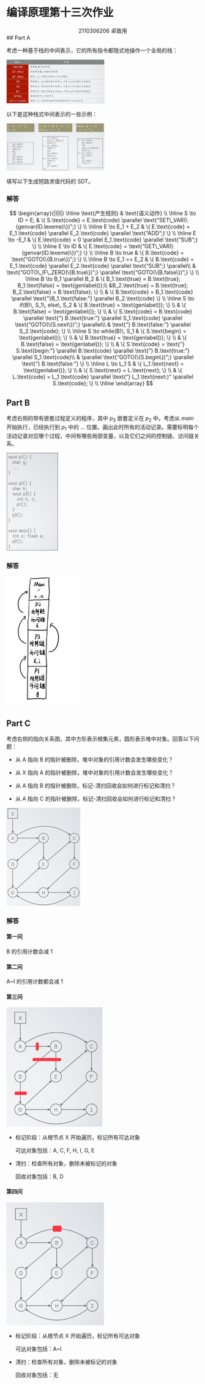 # 编译原理第十三次作业

<center>
  2110306206 卓致用
</center>
## Part A

考虑一种基于栈的中间表示，它的所有指令都隐式地操作一个全局的栈：

<img src="./answer-13-arthals.assets/CleanShot 2024-12-06 at 11.43.10@2x.png" alt="CleanShot 2024-12-06 at 11.43.10@2x" style="zoom:25%;" />

以下是这种栈式中间表示的一些示例：

<img src="./answer-13-arthals.assets/CleanShot 2024-12-06 at 11.46.57@2x.png" alt="CleanShot 2024-12-06 at 11.46.57@2x" style="zoom:25%;" />

填写以下生成短路求值代码的 SDT。

### 解答

$$
\begin{array}{|l|l|}
\hline
\text{产生规则} & \text{语义动作} \\
\hline
S \to ID = E; &
\{ S.\text{code} = E.\text{code} \parallel \text{“SET\_VAR(\{genvar(ID.lexeme)\})”;} \} \\
\hline
E \to E_1 + E_2 &
\{ E.\text{code} = E_1.\text{code} \parallel E_2.\text{code} \parallel \text{“ADD”;} \} \\
\hline
E \to -E_1 &
\{ E.\text{code} = 0 \parallel E_1.\text{code} \parallel \text{“SUB”;} \} \\
\hline
E \to ID &
\{ E.\text{code} = \text{“GET\_VAR(\{genvar(ID.lexeme)\})”;} \} \\
\hline
B \to true & \{ B.\text{code} = \text{“GOTO(\{B.true\})”;} \} \\
\hline
B \to E_1 == E_2 &
\{ B.\text{code} = E_1.\text{code} \parallel E_2.\text{code} \parallel \text{“SUB”;} \parallel\\
& \text{“GOTO\_IF\_ZERO(\{B.true\})”;} \parallel \text{“GOTO(\{B.false\})”;} \} \\
\hline
B \to B_1 \parallel B_2 &
\{ B_1.\text{true} = B.\text{true}; B_1.\text{false} = \text{genlabel()};\\
&B_2.\text{true} = B.\text{true}; B_2.\text{false} = B.\text{false}; \} \\
& \{ B.\text{code} = B_1.\text{code} \parallel \text{“}B_1.\text{false:”} \parallel B_2.\text{code} \} \\
\hline
S \to if(B)\, S_1\, else\, S_2 &
\{ B.\text{true} = \text{genlabel()}; \} \\
& \{ B.\text{false} = \text{genlabel()}; \} \\
& \{ S.\text{code} = B.\text{code} \parallel \text{“} B.\text{true:”} \parallel S_1.\text{code} \parallel \text{“GOTO(\{S.next\})”;} \parallel\\
& \text{“} B.\text{false:”} \parallel S_2.\text{code}; \} \\
\hline
S \to while(B)\, S_1 &
\{ S.\text{begin} = \text{genlabel()}; \} \\
& \{ B.\text{true} = \text{genlabel()}; \} \\
& \{ B.\text{false} = \text{genlabel()}; \} \\
& \{ S.\text{code} = \text{“} S.\text{begin:”} \parallel B.\text{code} \parallel \text{“} B.\text{true:”} \parallel S_1.\text{code}\\
& \parallel \text{“GOTO(\{S.begin\})”;} \parallel \text{“} B.\text{false:”} \} \\
\hline
L \to L_1 S & \{ L_1.\text{next} = \text{genlabel()}; \} \\
            & \{ S.\text{next} = L.\text{next}; \} \\
            & \{ L.\text{code} = L_1.\text{code} \parallel \text{“} L_1.\text{next:}” \parallel S.\text{code}; \} \\
\hline
\end{array}
$$

## Part B

考虑右侧的带有嵌套过程定义的程序，其中 $p_3$ 嵌套定义在 $p_2$ 中。考虑从 $main$ 开始执行，已经执行到 $p_1$ 中的 ... 位置。画出此时所有的活动记录。需要标明每个活动记录对应哪个过程，中间有哪些局部变量，以及它们之间的控制链、访问链关系。

<img src="./answer-13-arthals.assets/image-20250114123259006.png" alt="image-20250114123259006" style="zoom:25%;" />

### 解答

<img src="./answer-13-arthals.assets/28470.png" alt="28470" style="zoom:33%;" />

## Part C

考虑右侧的指向关系图，其中方形表示根集元素，圆形表示堆中对象。回答以下问题：

-   从 A 指向 B 的指针被删除，堆中对象的引用计数会发生哪些变化？

-   从 X 指向 A 的指针被删除，堆中对象的引用计数会发生哪些变化？

-   从 A 指向 B 的指针被删除，标记-清扫回收会如何进行标记和清扫？

-   从 A 指向 C 的指针被删除，标记-清扫回收会如何进行标记和清扫？

<img src="./answer-13-arthals.assets/image-20250114123316285.png" alt="image-20250114123316285" style="zoom:25%;" />

### 解答

#### 第一问

B 的引用计数会减 1

#### 第二问

A~I 的引用计数都会减 1

#### 第三问

<img src="./answer-13-arthals.assets/32523.png" alt="32523" style="zoom: 33%;" />

-   标记阶段：从根节点 X 开始遍历，标记所有可达对象

    可达对象包括：A, C, F, H, I, G, E

-   清扫：检查所有对象，删除未被标记的对象

    回收对象包括：B, D

#### 第四问

<img src="./answer-13-arthals.assets/30901.png" alt="30901" style="zoom: 33%;" />

-   标记阶段：从根节点 X 开始遍历，标记所有可达对象

    可达对象包括：A~I

-   清扫：检查所有对象，删除未被标记的对象

    回收对象包括：无
